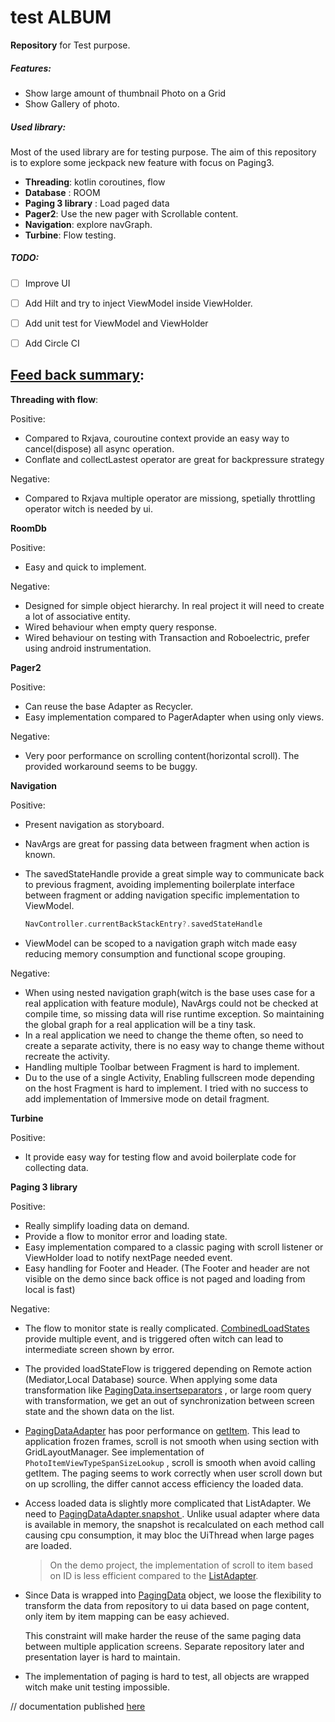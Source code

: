 # test ALBUM 

**Repository** for Test purpose.

##### Features:

* Show large amount of thumbnail Photo on a Grid
* Show Gallery of photo.

##### Used library:

Most of the used library are for testing purpose.
The aim of this repository is to explore some jeckpack new feature with focus on Paging3.

- **Threading**: kotlin coroutines, flow
- **Database** : ROOM
- **Paging 3 library** : Load paged data 
- **Pager2**: Use the new pager with  Scrollable content.
- **Navigation**: explore navGraph.
- **Turbine**: Flow testing.



##### TODO:

- [ ] Improve UI
- [ ] Add Hilt and try to inject ViewModel inside ViewHolder.
- [ ] Add unit test for ViewModel and ViewHolder
- [ ] Add Circle CI



## <u>Feed back summary</u>:

**Threading with flow**: 

Positive:

- Compared to Rxjava, couroutine context provide an easy way to cancel(dispose) all async operation.
- Conflate and collectLastest operator are great for  backpressure strategy

Negative:

- Compared to Rxjava multiple operator are missiong, spetially  throttling operator witch is needed by ui.

**RoomDb** 

Positive:

- Easy and quick to implement.

Negative: 

- Designed for simple object hierarchy. In real project it will need to create a lot of associative entity.
- Wired behaviour when empty query response.
- Wired behaviour on testing with Transaction and Roboelectric, prefer using android instrumentation.

**Pager2** 

Positive:

- Can reuse the base Adapter as Recycler.
- Easy implementation compared to PagerAdapter when using only views.

Negative: 

- Very poor performance on scrolling content(horizontal scroll). The provided workaround seems to be buggy.  

**Navigation** 

Positive:

- Present navigation as storyboard.

- NavArgs are great for passing data between fragment when action is known.

- The savedStateHandle provide a great simple way to communicate back to previous fragment, avoiding implementing boilerplate interface between fragment or adding navigation specific implementation to ViewModel.

  ```kotlin
  NavController.currentBackStackEntry?.savedStateHandle
  ```

- ViewModel can be scoped to a navigation graph witch made easy reducing memory consumption and functional scope grouping.

Negative: 

- When using nested navigation graph(witch is the base uses case for a real application with feature module),  NavArgs could not be checked at compile time, so missing data will rise runtime exception.
  So maintaining the global graph for a real application will be a tiny task.
- In a real application we need to change the theme often, so need to create a separate activity, there is no easy way to change theme without recreate the activity.
- Handling multiple Toolbar between Fragment is hard to implement.
- Du to the use of a single Activity, Enabling fullscreen mode depending on the host Fragment is hard to implement. 
  I tried with no success to add implementation of  Immersive mode on detail fragment.

**Turbine** 

Positive:

- It provide easy way for testing flow and avoid boilerplate code for collecting data.  

**Paging 3 library**

Positive:

- Really simplify loading data on demand.  
- Provide a flow to monitor error and loading state.
- Easy implementation compared to a classic paging with scroll listener or ViewHolder load to notify nextPage needed event.
- Easy handling for Footer and Header. (The Footer and header are not visible on the demo since back office is not paged and loading from local is fast)

Negative: 

- The flow to monitor state is really complicated. [CombinedLoadStates](https://developer.android.com/reference/kotlin/androidx/paging/CombinedLoadStates) provide multiple event, and is triggered often witch can lead to intermediate screen shown by error.

- The provided loadStateFlow is triggered depending on Remote action (Mediator,Local Database) source. When applying some data transformation like  [PagingData.insertseparators](https://developer.android.com/reference/kotlin/androidx/paging/package-summary#insertseparators) , or large room query with transformation, we get an out of synchronization between screen state and the shown data on the list. 

- [PagingDataAdapter](https://developer.android.com/reference/kotlin/androidx/paging/PagingDataAdapter) has poor performance on [getItem](https://developer.android.com/reference/kotlin/androidx/paging/PagingDataAdapter#getitem). This lead to application frozen frames, scroll is not smooth when using section with GridLayoutManager. See implementation of  `PhotoItemViewTypeSpanSizeLookup` , scroll is smooth when avoid calling getItem. The paging seems to work correctly when user scroll down but on up scrolling, the differ cannot access efficiency the loaded data. 

- Access loaded data is slightly more complicated that ListAdapter. We need to [PagingDataAdapter.snapshot ](https://developer.android.com/reference/kotlin/androidx/paging/PagingDataAdapter#snapshot). Unlike usual adapter where data is available in memory, the snapshot is recalculated on each method call causing cpu consumption, it may bloc the UiThread when large pages are loaded. 

  > On the demo project, the implementation of scroll to item based on ID is less efficient compared to the [ListAdapter](https://developer.android.com/reference/androidx/recyclerview/widget/ListAdapter).  

- Since Data is wrapped into [PagingData](https://developer.android.com/reference/kotlin/androidx/paging/PagingData) object, we loose the flexibility to transform the data from repository to ui data based on page content, only item by item mapping can be easy achieved.

  This constraint will make harder the reuse of the same paging data between multiple application screens.
   Separate repository later and presentation layer is hard to maintain.

- The implementation of paging is hard to test, all objects are wrapped witch make unit testing impossible.  

















 //
 documentation published [here](https://anistn.github.io/testWeatherLib/)